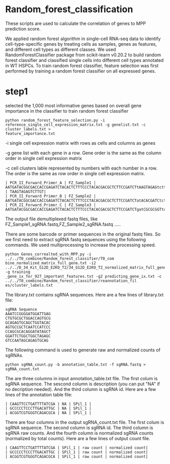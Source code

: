 # Random_forest_classification
These scripts are used to calculate the correlation of genes to MPP prediction score. 

We applied random forest algorithm in single-cell RNA-seq data to identify cell-type-specific genes by treating cells as samples, genes as features, and different cell types as different classes. We used RandomForestClassifier package from scikit-learn v0.20.2 to build random forest classifier and classified single cells into different cell types annotated in WT HSPCs. To train random forest classifier, feature selection was first performed by training a random forest classifier on all expressed genes.

# step1 
selected the 1,000 most informative genes based on overall gene importance in the classifier to train random forest classifier
```
python random_forest_feature_selection.py -i reference_single_cell_expression_matrix.txt -g genelist.txt -c cluster_labels.txt > 
feature_importance.txt
```
-i single cell expression matrix with rows as cells and columns as genes 

-g gene list with each gene in a row. Gene order is the same as the column order in single cell expression matrix

-c cell clusters lable represented by numbers with each number in a row. The order is the same as row order in single cell expression matrix. 
```
| PCR_II_Forward_Primer_A | FZ_Sample1 | AATGATACGGCGACCACCGAGATCTACACTCTTTCCCTACACGACGCTCTTCCGATCTtAAGTAGAGtcttgtggaaaggacgaaacaccg | TAAGTAGAGTCTTGT|
| PCR_II_Forward_Primer_B | FZ_Sample2 | AATGATACGGCGACCACCGAGATCTACACTCTTTCCCTACACGACGCTCTTCCGATCTatACACGATCtcttgtggaaaggacgaaacaccg|ATACACGATCTCTTG|
| PCR_II_Forward_Primer_C | FZ_Sample3 | AATGATACGGCGACCACCGAGATCTACACTCTTTCCCTACACGACGCTCTTCCGATCTgatCGCGCGGTtcttgtggaaaggacgaaacaccg|GATCGCGCGGTTCTT
```
The output file demultiplexed fastq files, like FZ_Sample1_sgRNA.fastq,FZ_Sample2_sgRNA.fastq .....

There are some barcode or primer sequences in the original fastq files. So we first need to extract sgRNA fastq sequences using the following commands. We used multiprocessing to increase the processing speed. 
```
python Genes_correalted_with_MPP.py -i ../../T0_combine/Random_forest_classifier/T0_com
bine_normalized_matrix_full_gene.txt -i2 ../../D_34_Kit_G12D_E2KO_T2/34_G12D_E2KO_T2_normalized_matrix_full_gene.txt -g training
_gene_ix_for_927_important_features.txt -g2 predicting_gene_ix.txt -c ../../T0_combine/Random_forest_classifier/reannotation_fil
es/cluster_labels.txt
```
The library.txt contains sgRNA sequences. Here are a few lines of library.txt file:
```
sgRNA Sequence
AAATCCGGGGATGGATTGAG
CTGTGCGCTGGACCAGTGCG
GCAGAGTGCAGCTGGTACAC
AGTGCCGCTCAATCCATCCC
CCAGCGCACAGGATATAGCT
GGATTCTGGCTGGCTAGAGC
GTCCAATAGCAGAGTGCAG
```
The following command is used to generate raw and normalized counts of sgRNAs. 
```
python sgRNA_count.py -b annotation_table.txt -f sgRNA.fastq > sgRNA_count.txt
```
The are three columns in input annotation_table.txt file. The first colum is sgRNA sequence. The sescond column is description (you can put "NA" if no decription needed). And the third column is sgRNA id. Here are a few lines of the annotation table file:
```
| CAAGTTCCTGATTTTATCGA | NA | SPil_1 |
| GCCCCCTCCCTTGACATTGC | NA | SPil_1 |
| ACGGTCGTGGGTCAGACGCA | NA | SPil_1 |
```
There are four columns in the output sgRNA_count.txt file. The first colum is sgRNA sequence. The second column is sgRNA id. The third column is sgRNA raw counts. And the fourth column is normalized sgRNA counts (normalized by total counts). Here are a few lines of output count file.
```
| CAAGTTCCTGATTTTATCGA | SPil_1 | raw count | normalized count|
| GCCCCCTCCCTTGACATTGC | SPil_1 | raw count | normalized count|
| ACGGTCGTGGGTCAGACGCA | SPil_1 | raw count | normalized count|
```
